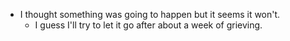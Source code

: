 - I thought something was going to happen but it seems it won't.
  - I guess I'll try to let it go after about a week of grieving.
